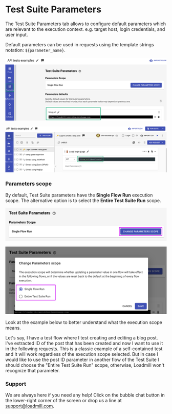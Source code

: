 # Test Suite Parameters

The Test Suite Parameters tab allows to configure default parameters which are relevant to the execution context. e.g. target host, login credentials, and user input. 

Default parameters can be used in requests using the template strings notation: `${parameter_name}`. 

![](../../.gitbook/assets/screenshot-2021-10-03t151141.671.png)

![](../../.gitbook/assets/screenshot-2021-10-03t151016.675.png)

### Parameters scope

By default, Test Suite parameters have the **Single Flow Run** execution scope. The alternative option is to select the **Entire Test Suite Run** scope. 

![](../../.gitbook/assets/screenshot-2021-03-22t142256.813.png)

![](../../.gitbook/assets/screenshot-2021-03-22t142317.772.png)

Look at the example below to better understand what the execution scope means.

Let's say, I have a test flow where I test creating and editing a blog post. I've extracted ID of the post that has been created and now I want to use it in the following requests. This is a classic example of a self-contained test and It will work regardless of the execution scope selected. But in case I would like to use the post ID parameter in another flow of the Test Suite I should choose the "Entire Test Suite Run" scope, otherwise, Loadmill won't recognize that parameter.

### Support

We are always here if you need any help! Click on the bubble chat button in the lower-right corner of the screen or drop us a line at [support@loadmill.com](mailto:support@loadmill.com).  







